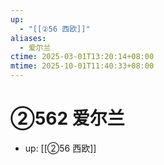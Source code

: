 ```yaml
---
up:
  - "[[②56 西欧]]"
aliases:
  - 爱尔兰
ctime: 2025-03-01T13:20:14+08:00
mtime: 2025-10-01T11:40:33+08:00
---
```


# ②562 爱尔兰

- up: [[②56 西欧]]
